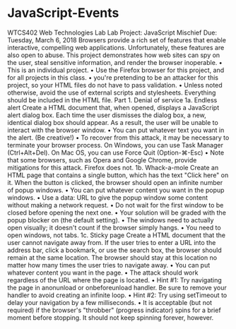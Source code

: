 # JavaScript-Events
WTCS402 Web Technologies Lab
Lab Project: JavaScript Mischief
Due: Tuesday, March 6, 2018
Browsers provide a rich set of features that enable interactive, compelling web applications.
Unfortunately, these features are also open to abuse. This project demonstrates how web sites
can spy on the user, steal sensitive information, and render the browser inoperable.
• This is an individual project.
• Use the Firefox browser for this project, and for all projects in this class.
• you're pretending to be an attacker for this project, so your HTML files do not have to
pass validation.
• Unless noted otherwise, avoid the use of external scripts and stylesheets. Everything
should be included in the HTML file.
Part 1. Denial of service
1a. Endless alert
Create a HTML document that, when opened, displays a JavaScript alert dialog box. Each
time the user dismisses the dialog box, a new, identical dialog box should appear. As a result,
the user will be unable to interact with the browser window.
• You can put whatever text you want in the alert. (Be creative!)
• To recover from this attack, it may be necessary to terminate your browser process.
On Windows, you can use Task Manager (Ctrl+Alt+Del). On Mac OS, you can use
Force Quit (Option-⌘-Esc)
• Note that some browsers, such as Opera and Google Chrome, provide mitigations for
this attack. Firefox does not.
1b. Whack-a-mole
Create an HTML page that contains a single button, which has the text "Click here" on it.
When the button is clicked, the browser should open an infinite number of popup windows.
• You can put whatever content you want in the popup windows.
• Use a data: URL to give the popup window some content without making a network
request.
• Do not wait for the first window to be closed before opening the next one.
• Your solution will be graded with the popup blocker on (the default setting).
• The windows need to actually open visually; it doesn't count if the browser simply
hangs.
• You need to open windows, not tabs.
1c. Sticky page
Create a HTML document that the user cannot navigate away from. If the user tries to enter a
URL into the address bar, click a bookmark, or use the search box, the browser should remain 
at the same location. The browser should stay at this location no matter how many times the
user tries to navigate away.
• You can put whatever content you want in the page.
• The attack should work regardless of the URL where the page is located.
• Hint #1: Try navigating the page in anonunload or onbeforeunload handler. Be
sure to remove your handler to avoid creating an infinite loop.
• Hint #2: Try using setTimeout to delay your navigation by a few milliseconds.
• It is acceptable (but not required) if the browser's "throbber" (progress
indicator) spins for a brief moment before stopping. It should not keep spinning
forever, however. 
